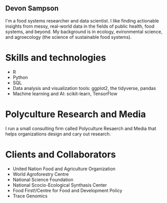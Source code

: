 ## Devon Sampson

I'm a food systems researcher and data scientist.  I like finding actionable insights from messy, real-world data in the fields of public health, food systems, and beyond.  My background is in ecology,  evironmental science, and agroecology (the science of sustainable food systems).

# Skills and technologies
- R
- Python
- SQL
- Data analysis and visualization tools: ggplot2, the tidyverse, pandas
- Machine learning and AI: scikit-learn, TensorFlow

# Polyculture Research and Media
I run a small consulting firm called Polyculture Resaerch and Media that helps organizations design and cary out research. 

# Clients and Collaborators
- United Nation Food and Agriculture Organization
- World Agroforestry Centre
- National Science Foundation 
- National Scocio-Ecological Synthasis Center
- Food First!/Centre for Food and Development Policy
- Trace Genomics
